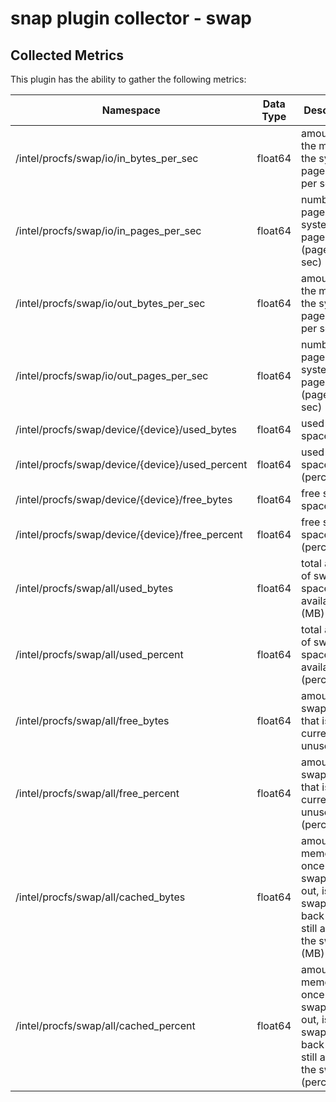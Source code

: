# snap plugin collector - swap

## Collected Metrics

This plugin has the ability to gather the following metrics:

Namespace | Data Type | Description
----------|-----------|-----------------------
/intel/procfs/swap/io/in_bytes_per_sec | float64 | amount of the memory the system paged in (B per sec)
/intel/procfs/swap/io/in_pages_per_sec | float64 | number of pages the system paged in (pages per sec)
/intel/procfs/swap/io/out_bytes_per_sec | float64 | amount of the memory the system paged out (B per sec)
/intel/procfs/swap/io/out_pages_per_sec | float64 | number of pages the system paged out (pages per sec)
/intel/procfs/swap/device/{device}/used_bytes | float64 | used swap space (MB)
/intel/procfs/swap/device/{device}/used_percent | float64 | used swap space (percentage)
/intel/procfs/swap/device/{device}/free_bytes | float64 | free swap space (MB)
/intel/procfs/swap/device/{device}/free_percent | float64 | free swap space (percentage)
/intel/procfs/swap/all/used_bytes | float64 | total amount of swap space available (MB)
/intel/procfs/swap/all/used_percent | float64 | total amount of swap space available (percentage)
/intel/procfs/swap/all/free_bytes | float64 | amount of swap space that is currently unused (MB)
/intel/procfs/swap/all/free_percent | float64 |  amount of swap space that is currently unused (percentage)
/intel/procfs/swap/all/cached_bytes | float64 | amount of memory that once was swapped out, is swapped back in but still also is in the swap file (MB)
/intel/procfs/swap/all/cached_percent | float64 | amount of memory that once was swapped out, is swapped back in but still also is in the swap file (percentage)